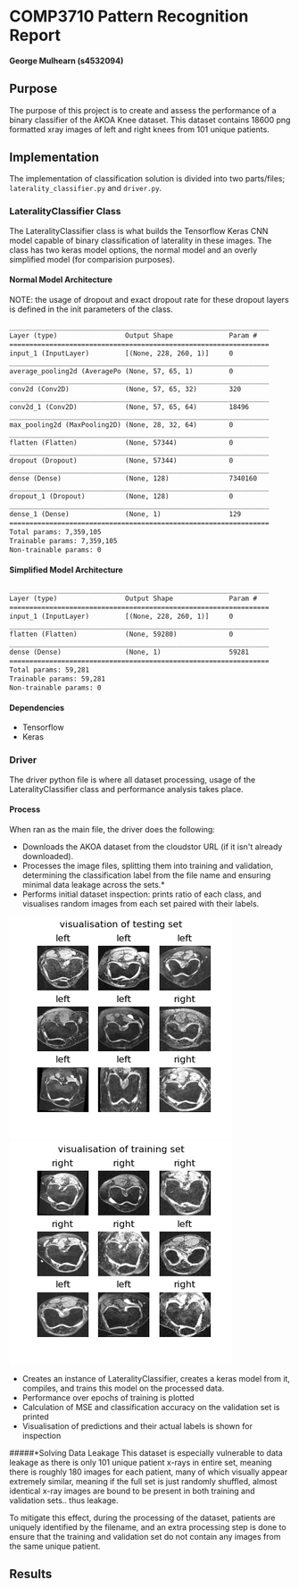 # COMP3710 Pattern Recognition Report
#### George Mulhearn (s4532094)

## Purpose
The purpose of this project is to create and assess the performance of a binary
classifier of the AKOA Knee dataset. This dataset contains 18600 png formatted
xray images of left and right knees from 101 unique patients.

## Implementation
The implementation of classification solution is divided into two parts/files;
`laterality_classifier.py` and `driver.py`.
### LateralityClassifier Class
The LateralityClassifier class is what builds the Tensorflow Keras CNN model
capable of binary classification of laterality in these images. The class
has two keras model options, the normal model and an overly simplified model
(for comparision purposes). 

#### Normal Model Architecture
NOTE: the usage of dropout and exact dropout rate for these dropout layers
is defined in the init parameters of the class.
```
_________________________________________________________________
Layer (type)                 Output Shape              Param #   
=================================================================
input_1 (InputLayer)         [(None, 228, 260, 1)]     0         
_________________________________________________________________
average_pooling2d (AveragePo (None, 57, 65, 1)         0         
_________________________________________________________________
conv2d (Conv2D)              (None, 57, 65, 32)        320       
_________________________________________________________________
conv2d_1 (Conv2D)            (None, 57, 65, 64)        18496     
_________________________________________________________________
max_pooling2d (MaxPooling2D) (None, 28, 32, 64)        0         
_________________________________________________________________
flatten (Flatten)            (None, 57344)             0         
_________________________________________________________________
dropout (Dropout)            (None, 57344)             0         
_________________________________________________________________
dense (Dense)                (None, 128)               7340160   
_________________________________________________________________
dropout_1 (Dropout)          (None, 128)               0         
_________________________________________________________________
dense_1 (Dense)              (None, 1)                 129       
=================================================================
Total params: 7,359,105
Trainable params: 7,359,105
Non-trainable params: 0
```

#### Simplified Model Architecture
```
_________________________________________________________________
Layer (type)                 Output Shape              Param #   
=================================================================
input_1 (InputLayer)         [(None, 228, 260, 1)]     0         
_________________________________________________________________
flatten (Flatten)            (None, 59280)             0         
_________________________________________________________________
dense (Dense)                (None, 1)                 59281     
=================================================================
Total params: 59,281
Trainable params: 59,281
Non-trainable params: 0
```

#### Dependencies
* Tensorflow
* Keras

### Driver
The driver python file is where all dataset processing, usage of the 
LateralityClassifier class and performance analysis takes place.

#### Process
When ran as the main file, the driver does the following:
* Downloads the AKOA dataset from the cloudstor URL (if it isn't already 
downloaded).
* Processes the image files, splitting them into training and validation,
 determining the classification label from the file name and ensuring minimal
 data leakage across the sets.*
* Performs initial dataset inspection: prints ratio of each class, and 
 visualises random images from each set paired with their labels.
 
![](resources/visualisation_of_testing_set.png)
![](resources/visualisation_of_training_set.png)
* Creates an instance of LateralityClassifier, creates a keras model from it,
 compiles, and trains this model on the processed data.
* Performance over epochs of training is plotted
* Calculation of MSE and classification accuracy on the validation set is
 printed
* Visualisation of predictions and their actual labels is shown for inspection


#####*Solving Data Leakage
This dataset is especially vulnerable to data leakage as there is only 101
unique patient x-rays in entire set, meaning there is roughly 180 images for
each patient, many of which visually appear extremely similar, meaning if the
full set is just randomly shuffled, almost identical x-ray images are bound to
be present in both training and validation sets.. thus leakage.

To mitigate this effect, during the processing of the dataset, patients are
uniquely identified by the filename, and an extra processing step is done to
ensure that the training and validation set do not contain any images from the
same unique patient.

## Results
